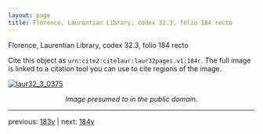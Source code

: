 ```yaml
---
layout: page
title: Florence, Laurentian Library, codex 32.3, folio 184 recto
---
```


Florence, Laurentian Library, codex 32.3, folio 184 recto

Cite this object as `urn:cite2:citelaur:laur32pages.v1:184r`.  The full image is linked to a citation tool you can use to cite regions of the image.

[![laur32_3_0375](http://www.homermultitext.org/iipsrv?IIIF=/project/homer/pyramidal/deepzoom/citelaur/laur32imgs/v1/laur32_3_0375.tif/full/800,/0/default.jpg)](http://www.homermultitext.org/ict2/?urn=urn:cite2:citelaur:laur32imgs.v1:laur32_3_0375) 

<p style="text-align: center; font-style: italic;">Image presumed to in the public domain.</p>

---

previous: [183v](../183v/) | next: [184v](../184v/)